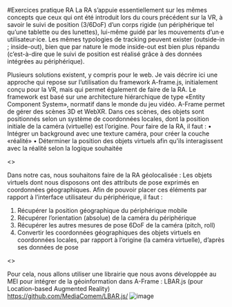 #Exercices pratique RA
La RA s’appuie essentiellement sur les mêmes concepts que ceux qui ont été introduit lors du cours précédent sur la VR, à savoir le suivi de position (3/6DoF) d’un corps rigide (un périphérique tel qu’une tablette ou des lunettes), lui-même guidé par les mouvements d’un·e utilisateur·ice. Les mêmes typologies de tracking peuvent exister (outside-in ; inside-out), bien que par nature le mode inside-out est bien plus répandu (c’est-à-dire que le suivi de position est réalisé grâce à des données intégrées au périphérique). 

Plusieurs solutions existent, y compris pour le web. Je vais décrire ici une approche qui repose sur l’utilisation du framework A-frame.js, initialement conçu pour la VR, mais qui permet également de faire de la RA. Le framework est basé sur une architecture hiérarchique de type «Entity Component System», normatif dans le monde du jeu vidéo. A-Frame permet de gérer des scènes 3D et WebXR. Dans ces scènes, des objets sont positionnés selon un système de coordonnées locales, dont la position initiale de la caméra (virtuelle) est l’origine. Pour faire de la RA, il faut : 
•	Intégrer un background avec une texture caméra, pour créer la couche «réalité»
•	Déterminer la position des objets virtuels afin qu’ils interagissent avec la réalité selon la logique souhaitée

<>

Dans notre cas, nous souhaitons faire de la RA géolocalisée : Les objets virtuels dont nous disposons ont des attributs de pose exprimés en coordonnées géographiques. Afin de pouvoir placer ces éléments par rapport à l’interface utilisateur du périphérique, il faut :
1.	Récupérer la position géographique du périphérique mobile 
2.	Récupérer l’orientation (absolue) de la caméra du périphérique
3.	Récupérer les autres mesures de pose 6DoF de la caméra (pitch, roll)
4.	Convertir les coordonnées géographiques des objets virtuels en coordonnées locales, par rapport à l’origine (la caméra virtuelle), d’après ses données de pose 

<>

Pour cela, nous allons utiliser une librairie que nous avons développée au MEI pour intégrer de la géoinformation dans A-Frame : LBAR.js (pour Location-based Augmented Reality) <https://github.com/MediaComem/LBAR.js/>
![image](https://github.com/MediaComem/SIC1/assets/16796103/dd8389f5-ead1-4b55-afc6-3b7ad17976b1)
